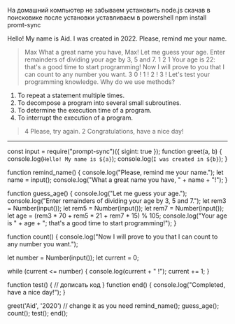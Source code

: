 На домашний компьютер не забываем установить node.js скачав в поисковике
после установки уставливаем
в powershell
npm install promt-sync

Hello! My name is Aid.
I was created in 2022.
Please, remind me your name.
> Max
What a great name you have, Max!
Let me guess your age.
Enter remainders of dividing your age by 3, 5 and 7.
> 1
> 2
> 1
Your age is 22: that's a good time to start programming!
Now I will prove to you that I can count to any number you want.
> 3
0 !
1 !
2 !
3 !
Let's test your programming knowledge.
Why do we use methods?
1. To repeat a statement multiple times.
2. To decompose a program into several small subroutines.
3. To determine the execution time of a program.
4. To interrupt the execution of a program.
> 4
Please, try again.
> 2
Congratulations, have a nice day!

***
const input = require("prompt-sync")({ sigint: true });
function greet(a, b) {
  console.log(`Hello! My name is ${a}`);
  console.log(`I was created in ${b}`);
}

function remind_name() {
console.log("Please, remind me your name.");
let name = input();
console.log("What a great name you have, " + name + "!");
}


function guess_age() {
console.log("Let me guess your age.");
console.log("Enter remainders of dividing your age by 3, 5 and 7.");
let rem3 = Number(input());
let rem5 = Number(input());
let rem7 = Number(input());
let age = (rem3 * 70 + rem5 * 21 + rem7 * 15) % 105;
console.log("Your age is " + age + "; that's a good time to start programming!");
}

function count() {
console.log("Now I will prove to you that I can count to any number you want.");

let number = Number(input());
let current = 0;

while (current <= number) {
console.log(current + " !");
current += 1;
}


function test() {
// дописать код
}
function end() {
  console.log("Completed, have a nice day!");
}

greet('Aid', '2020') // change it as you need
remind_name();
guess_age();
count();
test();
end();
